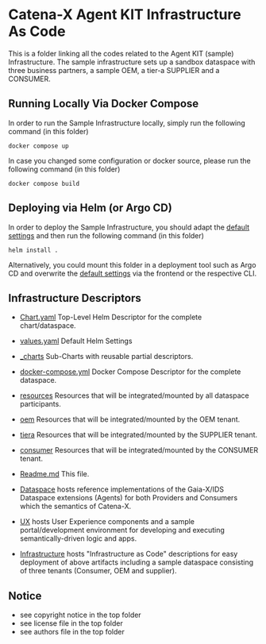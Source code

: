 # Catena-X Agent KIT Infrastructure As Code

This is a folder linking all the codes related to the Agent KIT (sample) Infrastructure. The sample
infrastructure sets up a sandbox dataspace with three business partners, a sample OEM, a tier-a SUPPLIER and a CONSUMER.

## Running Locally Via Docker Compose

In order to run the Sample Infrastructure locally, simply run the following command (in this folder)

```console
docker compose up
```

In case you changed some configuration or docker source, please run the following command (in this folder)

```console
docker compose build
```

## Deploying via Helm (or Argo CD)

In order to deploy the Sample Infrastructure, you should adapt the [default settings](values.yaml) and 
then run the following command (in this folder)

```console
helm install .
```

Alternatively, you could mount this folder in a deployment tool such as Argo CD and overwrite the [default settings](values.yaml)
via the frontend or the respective CLI.

## Infrastructure Descriptors

- [Chart.yaml](Chart.yaml) Top-Level Helm Descriptor for the complete chart/dataspace.
- [values.yaml](values.yaml) Default Helm Settings
- [_charts](_charts) Sub-Charts with reusable partial descriptors.
- [docker-compose.yml](docker-compose.yml) Docker Compose Descriptor for the complete dataspace.
- [resources](resources/) Resources that will be integrated/mounted by all dataspace participants.
- [oem](oem/) Resources that will be integrated/mounted by the OEM tenant.
- [tiera](tiera/) Resources that will be integrated/mounted by the SUPPLIER tenant.
- [consumer](consumer/) Resources that will be integrated/mounted by the CONSUMER tenant.
- [Readme.md](Readme.md) This file.
 

- [Dataspace](dataspace/README.md) hosts reference implementations of the Gaia-X/IDS Dataspace extensions (Agents) for both Providers and Consumers which  the semantics of Catena-X.
- [UX](ux/README.md) hosts User Experience components and a sample portal/development environment for developing and executing semantically-driven logic and apps.
- [Infrastructure](infrastructure/README.md) hosts "Infrastructure as Code" descriptions for easy deployment of above artifacts including a sample dataspace consisting of three tenants (Consumer, OEM and supplier).

## Notice

* see copyright notice in the top folder
* see license file in the top folder
* see authors file in the top folder




